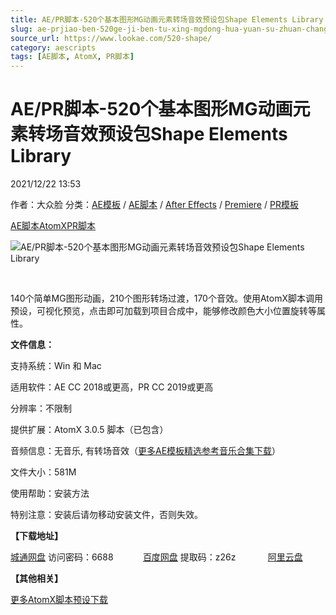 ```yaml
---
title: AE/PR脚本-520个基本图形MG动画元素转场音效预设包Shape Elements Library
slug: ae-prjiao-ben-520ge-ji-ben-tu-xing-mgdong-hua-yuan-su-zhuan-chang-yin-xiao-yu-she-bao-shape-elements-library
source_url: https://www.lookae.com/520-shape/
category: aescripts
tags: [AE脚本, AtomX, PR脚本]
---
```

# AE/PR脚本-520个基本图形MG动画元素转场音效预设包Shape Elements Library

2021/12/22 13:53

作者：大众脸
分类：[AE模板](https://www.lookae.com/after-effects/other-after-effects/) / [AE脚本](https://www.lookae.com/after-effects/aescripts/) / [After Effects](https://www.lookae.com/after-effects/) / [Premiere](https://www.lookae.com/qitarjcj/premierezy/) / [PR模板](https://www.lookae.com/prmoban/)

[AE脚本](https://www.lookae.com/tag/ae%e8%84%9a%e6%9c%ac/)[AtomX](https://www.lookae.com/tag/atomx/)[PR脚本](https://www.lookae.com/tag/pr%e8%84%9a%e6%9c%ac/)

![AE/PR脚本-520个基本图形MG动画元素转场音效预设包Shape Elements Library](https://www.lookae.com/wp-content/uploads/2021/12/Shape-Elements-Library-28873541.jpg "AE/PR脚本-520个基本图形MG动画元素转场音效预设包Shape Elements Library-LookAE.com")

[﻿﻿﻿](https://cloud.video.taobao.com//play/u/705956171/p/1/e/6/t/1/342008841936.mp4)

140个简单MG图形动画，210个图形转场过渡，170个音效。使用AtomX脚本调用预设，可视化预览，点击即可加载到项目合成中，能够修改颜色大小位置旋转等属性。

**文件信息：**

支持系统：Win 和 Mac

适用软件：AE CC 2018或更高，PR CC 2019或更高

分辨率：不限制

提供扩展：AtomX 3.0.5 脚本（已包含）

音频信息：无音乐, 有转场音效（[更多AE模板精选参考音乐合集下载](https://item.taobao.com/item.htm?spm=a1z10.1.w4004-2793089344.4.MUvxbV&id=37289930486)）

文件大小：581M

使用帮助：安装方法

特别注意：安装后请勿移动安装文件，否则失效。

**【下载地址】**

[城通网盘](https://url62.ctfile.com/f/680462-530073615-6939f3) 访问密码：6688            [百度网盘](https://pan.baidu.com/s/1bWte2WOaWFP3jVfvB4kN3Q) 提取码：z26z             [阿里云盘](https://www.aliyundrive.com/s/9uydyoBpVVP)

**【其他相关】**

[更多AtomX脚本预设下载](https://www.lookae.com/tag/atomx/)
